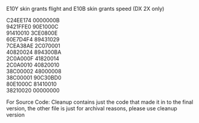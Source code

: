 E10Y skin grants flight and E10B skin grants speed (DX 2X only) 

C24EE174 0000000B  
9421FFE0 90E1000C  
91410010 3CE0800E  
60E7D4F4 89431029  
7CEA38AE 2C070001  
40820024 894300BA  
2C0A000F 41820014  
2C0A0010 40820010  
38C00002 48000008  
38C00001 90C30BD0  
80E1000C 81410010  
38210020 00000000  


For Source Code: Cleanup contains just the code that made it in to the final version, the other file is just for archival reasons, please use cleanup version
